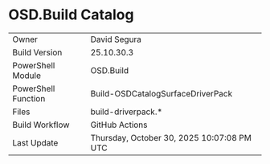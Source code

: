 ﻿# OSD.Build Catalog

| | |
|-|-|
| Owner | David Segura |
| Build Version | 25.10.30.3 |
| PowerShell Module | OSD.Build |
| PowerShell Function | Build-OSDCatalogSurfaceDriverPack |
| Files | build-driverpack.* |
| Build Workflow | GitHub Actions |
| Last Update | Thursday, October 30, 2025 10:07:08 PM UTC |

